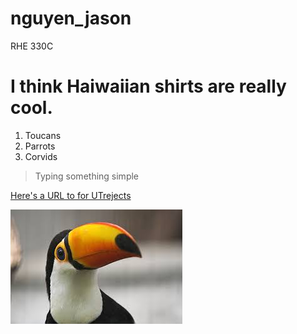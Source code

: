 # nguyen_jason
RHE 330C

# **I think Haiwaiian shirts are really cool.**

1. Toucans
2. Parrots
3. Corvids

> Typing something simple

[Here's a URL to for UTrejects](utrejects.com)

![Here's a cool Toucan picture](download.jpg)
